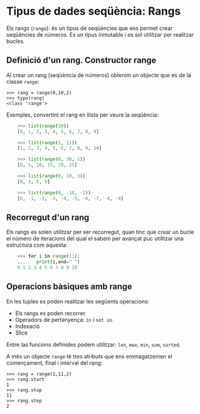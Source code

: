 # Tipus de dades seqüència: Rangs

Els rangs (`range`): és un tipus de seqüències que ens permet crear seqüències de números. Es un tipus inmutable i es sol utilitzar per realitzar bucles.

## Definició d'un rang. Constructor range

Al crear un rang (seqüència de números) obtenim un objecte que es de la classe `range`:

	>>> rang = range(0,10,2)
	>>> type(rang)
	<class 'range'>

Exemples, convertint el rang en llista per veure la seqüència:
```python
	>>> list(range(10))
	[0, 1, 2, 3, 4, 5, 6, 7, 8, 9]
```

```python
	>>> list(range(1, 11))
	[1, 2, 3, 4, 5, 6, 7, 8, 9, 10]
```

```python
	>>> list(range(0, 30, 5))
	[0, 5, 10, 15, 20, 25]
```

```python
	>>> list(range(0, 10, 3))
	[0, 3, 6, 9]
```

```python
	>>> list(range(0, -10, -1))
	[0, -1, -2, -3, -4, -5, -6, -7, -8, -9]
```
## Recorregut d'un rang

Els rangs es solen utilitzar per ser recorregut, quan tinc que crear un bucle el número de iteracions del qual el sabem per avançat puc utilitzar una estructura com aquesta:
```python
	>>> for i in range(11):
	...    print(i,end=" ")
	0 1 2 3 4 5 6 7 8 9 10  
```
## Operacions bàsiques amb range

En les tuples es poden realitzar les següents operacions:

* Els rangs es poden recorrer.
* Operadors de pertanyença: `in` i `not in`.
* Indexació
* Slice

Entre las funcions definides podem utilitzar: `len`, `max`, `min`,  `sum`, `sorted`.

A més un objecte `range` té tres atributs que ens emmagatzemen el començament, final i interval del rang:

	>>> rang = range(1,11,2)
	>>> rang.start
	1
	>>> rang.stop
	11
	>>> rang.step
	2
